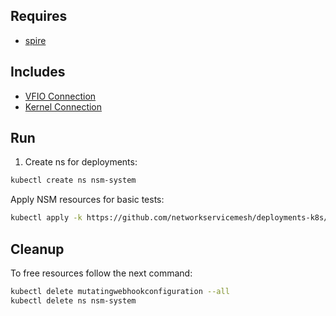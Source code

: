 ## Requires

- [spire](../spire)

## Includes

- [VFIO Connection](../use-cases/Vfio2Noop)
- [Kernel Connection](../use-cases/SriovKernel2Noop)

## Run

1. Create ns for deployments:
```bash
kubectl create ns nsm-system
```

Apply NSM resources for basic tests:
```bash
kubectl apply -k https://github.com/networkservicemesh/deployments-k8s/examples/sriov?ref=ebadf3298f230a526b3e72163ce44cf0674e51ac
```

## Cleanup

To free resources follow the next command:
```bash
kubectl delete mutatingwebhookconfiguration --all
kubectl delete ns nsm-system
```
